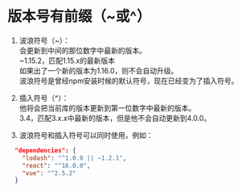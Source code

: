 版本号有前缀（~或^）
=
1. 波浪符号（~）：  
  会更新到中间的那位数字中最新的版本。  
  ~1.15.2，匹配1.15.x的最新版本  
  如果出了一个新的版本为1.16.0，则不会自动升级。  
  波浪符号是曾经npm安装时候的默认符号，现在已经变为了插入符号。

2. 插入符号（^）：  
  他将会把当前库的版本更新到第一位数字中最新的版本。  
  3.4，匹配3.x.x中最新的版本，但是他不会自动更新到4.0.0。  

3. 波浪符号和插入符号可以同时使用，例如：
```json
  "dependencies": {
    "lodash": "^1.0.0 || ~1.2.1",
    "react": "^16.0.0",
    "vue": "^2.5.2"
  }
  ```